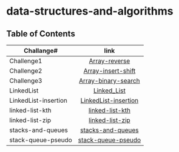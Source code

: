 # data-structures-and-algorithms

## Table of Contents

| **Challange#**       |                                **link**                                 |
| -------------------- | :---------------------------------------------------------------------: |
| Challenge1           |           [Array-reverse](./Challenge_1/Challenge1_README.md)           |
| Challenge2           |        [Array-insert-shift](./Challenge_2/Challenge2_README.md)         |
| Challenge3           |        [Array-binary-search](./Challenge_3/Challenge3_README.md)        |
| LinkedList           |                [Linked_List](./Linked-List/LL_README.md)                |
| LinkedList-insertion | [LinkedList-insertion](./linked-list-insertions/LL_insertion_README.md) |
| linked-list-kth      |    [linked-list-kth](./linked-list-kth/LL_linked-list-kth_README.md)    |
| linked-list-zip      |             [linked-list-zip](./linked-list-zip/ll_zip.md)              |
| stacks-and-queues    |      [stacks-and-queues](./stacks-and-queues/README_Stack_Ques.md)      |
| stack-queue-pseudo   | [stack-queue-pseudo](./stack-queue-pseudo/stack-queue-pseudo_README.md) |
